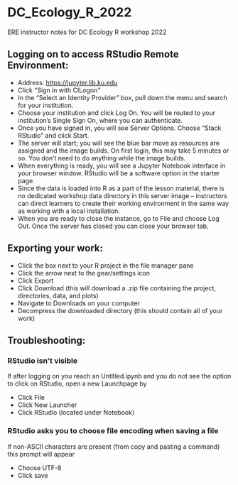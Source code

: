 # DC_Ecology_R_2022
ERE instructor notes for DC Ecology R workshop 2022


## Logging on to access RStudio Remote Environment:

* Address: https://jupyter.lib.ku.edu
* Click "Sign in with CILogon"
* In the “Select an Identity Provider” box, pull down the menu and search for your institution.
* Choose your institution and click Log On. You will be routed to your institution’s Single Sign On, where you can authenticate.
* Once you have signed in, you will see Server Options. Choose “Stack RStudio” and click Start.
* The server will start; you will see the blue bar move as resources are assigned and the image builds. On first login, this may take 5 minutes or so. You don’t need to do anything while the image builds.
* When everything is ready, you will see a Jupyter Notebook interface in your browser window. RStudio will be a software option in the starter page.
* Since the data is loaded into R as a part of the lesson material, there is no dedicated workshop data directory in this server image – instructors can direct learners to create their working environment in the same way as working with a local installation.
* When you are ready to close the instance, go to File and choose Log Out. Once the server has closed you can close your browser tab.

## Exporting your work:

 * Click the box next to your R project in the file manager pane
 * Click the arrow next to the gear/settings icon
 * Click Export
 * Click Download (this will download a .zip file containing the project, directories, data, and plots)
 * Navigate to Downloads on your computer
 * Decompress the downloaded directory (this should contain all of your work)

## Troubleshooting:

###  RStudio isn't visible
If after logging on you reach an Untitled.ipynb and you do not see the option to click on RStudio, open a new Launchpage by
 * Click File
 * Click New Launcher
 * Click RStudio (located under Notebook)

### RStudio asks you to choose file encoding when saving a file
If non-ASCII characters are present (from copy and pasting a command) this prompt will appear
  * Choose UTF-8 
  * Click save

